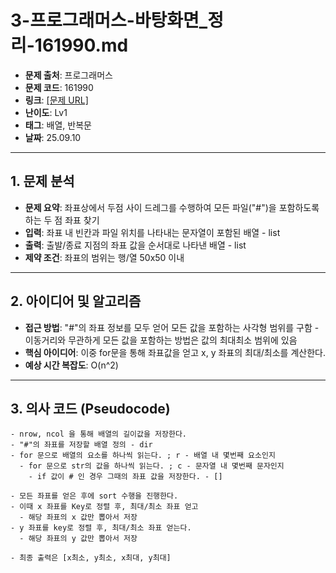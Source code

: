 # 3-프로그래머스-바탕화면_정리-161990.md
- **문제 출처**: 프로그래머스
- **문제 코드**: 161990
- **링크**: [[문제 URL]](https://school.programmers.co.kr/learn/courses/30/lessons/161990)
- **난이도**: Lv1
- **태그**: 배열, 반복문
- **날짜**: 25.09.10

---

## 1. 문제 분석
- **문제 요약**: 좌표상에서 두점 사이 드레그를 수행하여 모든 파일("#")을 포함하도록 하는 두 점 좌표 찾기
- **입력**: 좌표 내 빈칸과 파일 위치를 나타내는 문자열이 포함된 배열 - list 
- **출력**: 출발/종료 지점의 좌표 값을 순서대로 나타낸 배열 - list
- **제약 조건**: 좌표의 범위는 행/열 50x50 이내 

---

## 2. 아이디어 및 알고리즘
- **접근 방법**: "#"의 좌표 정보를 모두 얻어 모든 값을 포함하는 사각형 범위를 구함 - 이동거리와 무관하게 모든 값을 포함하는 방법은 값의 최대최소 범위에 있음
- **핵심 아이디어**: 이중 for문을 통해 좌표값을 얻고 x, y 좌표의 최대/최소를 계산한다. 
- **예상 시간 복잡도**: O(n^2)

---

## 3. 의사 코드 (Pseudocode)
```
- nrow, ncol 을 통해 배열의 길이값을 저장한다.
- "#"의 좌표를 저장할 배열 정의 - dir
- for 문으로 배열의 요소를 하나씩 읽는다. ; r - 배열 내 몇번째 요소인지 
  - for 문으로 str의 값을 하나씩 읽는다. ; c - 문자열 내 몇번째 문자인지
    - if 값이 # 인 경우 그때의 좌표 값을 저장한다. - []

- 모든 좌표를 얻은 후에 sort 수행을 진행한다.
- 이때 x 좌표를 Key로 정렬 후, 최대/최소 좌표 얻고
  - 해당 좌표의 x 값만 뽑아서 저장 
- y 좌표를 key로 정렬 후, 최대/최소 좌표 얻는다.
  - 해당 좌표의 y 값만 뽑아서 저장

- 최종 출력은 [x최소, y최소, x최대, y최대] 
```
